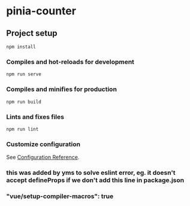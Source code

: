 # pinia-counter

## Project setup
```
npm install
```

### Compiles and hot-reloads for development
```
npm run serve
```

### Compiles and minifies for production
```
npm run build
```

### Lints and fixes files
```
npm run lint
```

### Customize configuration
See [Configuration Reference](https://cli.vuejs.org/config/).


### this was added by yms to solve eslint error, eg. it doesn't accept defineProps if we don't add this line in package.json
### "vue/setup-compiler-macros": true
